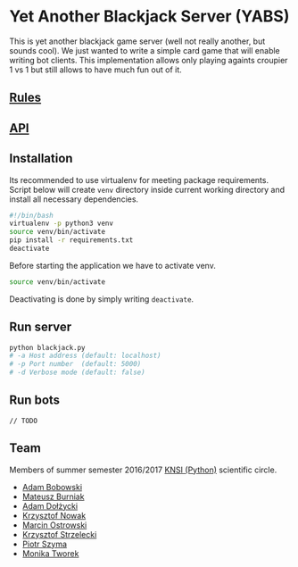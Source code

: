 # Yet Another Blackjack Server (YABS)
This is yet another blackjack game server (well not really another, but sounds cool).
We just wanted to write a simple card game that will enable writing bot clients.
This implementation allows only playing againts croupier 1 vs 1 but still allows to have much fun out of it.

## [Rules](docs/rules.md)
## [API](docs/api.md)
## Installation
Its recommended to use virtualenv for meeting package requirements.
Script below will create `venv` directory inside current working directory and install all necessary dependencies.
```bash
#!/bin/bash
virtualenv -p python3 venv
source venv/bin/activate
pip install -r requirements.txt
deactivate
```
Before starting the application we have to activate venv.
```bash
source venv/bin/activate
```
Deactivating is done by simply writing `deactivate`.
## Run server
```bash
python blackjack.py
# -a Host address (default: localhost)
# -p Port number  (default: 5000)
# -d Verbose mode (default: false)
```
## Run bots
`// TODO`
## Team
Members of summer semester 2016/2017 [KNSI (Python)](http://knsi.pwr.wroc.pl) scientific circle.
- [Adam Bobowski](https://github.com/Bobowski)
- [Mateusz Burniak](https://github.com/matbur95)
- [Adam Dołżycki](https://github.com/adolzycki)
- [Krzysztof Nowak](https://github.com/Fadion96)
- [Marcin Ostrowski](https://github.com/rnarcin)
- [Krzysztof Strzelecki](https://github.com/Creestoph)
- [Piotr Szyma](https://github.com/thompson2908)
- [Monika Tworek](https://github.com/MonikaTworek)
